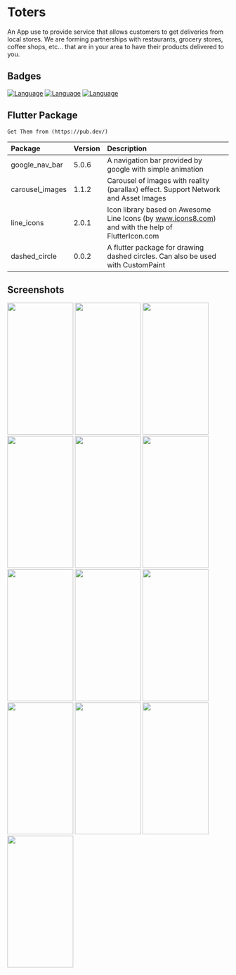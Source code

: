 
# Toters

An App use to provide
service that allows customers to get
deliveries from local stores.
We are forming partnerships with restaurants,
grocery stores, coffee shops, etc...
that are in your area to have their products
delivered to you.

## Badges


[![Language](https://img.shields.io/badge/Dart-2.14-blue)](https://dart.dev/get-dart)
[![Language](https://img.shields.io/badge/Flutter-3.3-blue)](https://flutter.dev/)
[![Language](https://img.shields.io/badge/Node.js-18.1-green)]()


## Flutter Package
``` 
Get Them from (https://pub.dev/)
```

| Package | Version     | Description                |
| :-------- | :------- | :------------------------- |
| google_nav_bar | 5.0.6 | A navigation bar provided by google with simple animation|
| carousel_images  | 1.1.2 | Carousel of images with reality (parallax) effect. Support Network and Asset Images|
| line_icons| 2.0.1  | Icon library based on Awesome Line Icons (by www.icons8.com) and with the help of FlutterIcon.com|
| dashed_circle| 0.0.2  | A flutter package for drawing dashed circles. Can also be used with CustomPaint|




## Screenshots

<img src="https://i.top4top.io/p_2470ccd5u1.png" width="150" height="300">
<img src="https://j.top4top.io/p_2470p6tif2.png" width="150" height="300">
<img src="https://k.top4top.io/p_2470ct89m3.png" width="150" height="300">
<img src="https://l.top4top.io/p_2470czq2h4.png" width="150" height="300">
<img src="https://a.top4top.io/p_2470lgbci5.png" width="150" height="300">
<img src="https://b.top4top.io/p_24707srp86.png" width="150" height="300">
<img src="https://c.top4top.io/p_2470c59p97.png" width="150" height="300">
<img src="https://d.top4top.io/p_24703nypu8.png" width="150" height="300">
<img src="https://e.top4top.io/p_2470fe9i29.png" width="150" height="300">
<img src="https://f.top4top.io/p_24706tu3w10.png" width="150" height="300">
<img src="https://f.top4top.io/p_2470pfd601.png" width="150" height="300">
<img src="https://g.top4top.io/p_24702e4jf2.png" width="150" height="300">
<img src="https://h.top4top.io/p_2470s28jk3.png" width="150" height="300">



